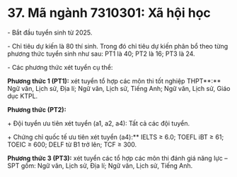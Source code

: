 # 37. Mã ngành 7310301: Xã hội học

\- Bắt đầu tuyển sinh từ 2025. 

\- Chỉ tiêu dự kiến là 80 thí sinh. Trong đó chỉ tiêu dự kiến phân bổ theo từng phương thức tuyển sinh như sau: PT1 là 40; PT2 là 16; PT3 là 24.

\- Các phương thức xét tuyển cụ thể:

**Phương thức 1 (PT1):** xét tuyển tổ hợp các môn thi tốt nghiệp THPT**:** Ngữ văn, Lịch sử, Địa lí; Ngữ văn, Lịch sử, Tiếng Anh; Ngữ văn, Lịch sử, Giáo dục KTPL.

**Phương thức (PT2):** 

\+ Đội tuyển ưu tiên xét tuyển (a1, a2, a4): Tất cả các đội tuyển.

\+ Chứng chỉ quốc tế ưu tiên xét tuyển (a4):** IELTS ≥ 6.0; TOEFL iBT ≥ 61; TOEIC ≥ 600; DELF từ B1 trở lên; TCF ≥ 300.

**Phương thức 3 (PT3):** xét tuyển các tổ hợp các môn thi đánh giá năng lực – SPT gồm: Ngữ văn, Lịch sử, Địa lí; Ngữ văn, Lịch sử, Tiếng Anh.
